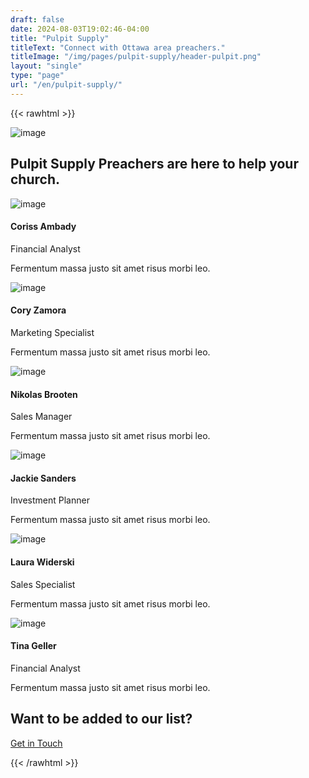 ```yaml
---
draft: false
date: 2024-08-03T19:02:46-04:00
title: "Pulpit Supply"
titleText: "Connect with Ottawa area preachers."
titleImage: "/img/pages/pulpit-supply/header-pulpit.png"
layout: "single"
type: "page"
url: "/en/pulpit-supply/"
---
```


{{< rawhtml >}}

<div class="container pt-20 xl:pt-28 lg:pt-28 md:pt-28 pb-16 xl:pb-20 lg:pb-20 md:pb-20">
  <div class="flex flex-wrap mx-[-15px] !mb-3">
    <div class="md:w-10/12 lg:w-10/12 xl:w-9/12 xxl:w-7/12 w-full flex-[0_0_auto] px-[15px] max-w-full !mx-auto !text-center">
      <img src="/img/icons/lineal/team.svg" class="svg-inject icon-svg icon-svg-md !w-[2.6rem] !h-[2.6rem] mb-4 m-[0_auto]" alt="image">
      <h2 class="text-[calc(1.305rem_+_0.66vw)] font-bold xl:text-[1.8rem] leading-[1.3] mb-3 xl:!px-[4.5rem] lg:!px-[4.5rem]">Pulpit Supply Preachers are here to help your church.</h2>
    </div>
    <!--/column -->
  </div>
  <!--/.row -->
  <div class="!relative">
    <div class="shape !rounded-[50%] !bg-[#fff8ee] rellax !w-[6rem] !h-[6rem] absolute z-[1]" data-rellax-speed="1" style="bottom: 0.5rem; right: -1.7rem;"></div>
    <div class="shape !rounded-[50%] bg-line red rellax !w-[6rem] !h-[6rem] absolute z-[1] opacity-50" data-rellax-speed="1" style="top: 0.5rem; left: -1.7rem;"></div>
    <div class="swiper-container dots-closer !mb-6" data-margin="0" data-dots="true" data-items-xxl="4" data-items-xl="3" data-items-lg="3" data-items-md="2" data-items-xs="1">
      <div class="swiper">
        <div class="swiper-wrapper">
          <div class="swiper-slide">
            <div class="item-inner">
              <div class="card">
                <div class="card-body p-[40px]">
                  <img class="rounded-[50%] !w-[5rem] mb-4" src="/img/avatars/te1.jpg" srcset="/img/avatars/te1@2x.jpg 2x" alt="image">
                  <h4 class="mb-1">Coriss Ambady</h4>
                  <div class="text-[0.65rem] mb-2 uppercase tracking-[0.02rem] font-bold text-[#aab0bc]">Financial Analyst</div>
                  <p class="!mb-2">Fermentum massa justo sit amet risus morbi leo.</p>
                  <nav class="nav social !mb-0">
                    <a class="m-[0_.7rem_0_0] text-[1rem] transition-all duration-[0.2s] ease-in-out translate-y-0 hover:translate-y-[-0.15rem]" href="#"><i class="uil uil-twitter before:content-['\ed59'] text-[1rem] text-[#5daed5]"></i></a>
                    <a class="m-[0_.7rem_0_0] text-[1rem] transition-all duration-[0.2s] ease-in-out translate-y-0 hover:translate-y-[-0.15rem]" href="#"><i class="uil uil-facebook-f before:content-['\eae2'] text-[1rem] text-[#4470cf]"></i></a>
                    <a class="m-[0_.7rem_0_0] text-[1rem] transition-all duration-[0.2s] ease-in-out translate-y-0 hover:translate-y-[-0.15rem]" href="#"><i class="uil uil-dribbble before:content-['\eaa2'] text-[1rem] text-[#e94d88]"></i></a>
                  </nav>
                  <!-- /.social -->
                </div>
                <!--/.card-body -->
              </div>
              <!-- /.card -->
            </div>
            <!-- /.item-inner -->
          </div>
          <!--/.swiper-slide -->
          <div class="swiper-slide">
            <div class="item-inner">
              <div class="card">
                <div class="card-body p-[40px]">
                  <img class="rounded-[50%] !w-[5rem] mb-4" src="/img/avatars/te2.jpg" srcset="/img/avatars/te2@2x.jpg 2x" alt="image">
                  <h4 class="mb-1">Cory Zamora</h4>
                  <div class="text-[0.65rem] mb-2 uppercase tracking-[0.02rem] font-bold text-[#aab0bc]">Marketing Specialist</div>
                  <p class="!mb-2">Fermentum massa justo sit amet risus morbi leo.</p>
                  <nav class="nav social !mb-0">
                    <a class="m-[0_.7rem_0_0] text-[1rem] transition-all duration-[0.2s] ease-in-out translate-y-0 hover:translate-y-[-0.15rem]" href="#"><i class="uil uil-twitter before:content-['\ed59'] text-[1rem] text-[#5daed5]"></i></a>
                    <a class="m-[0_.7rem_0_0] text-[1rem] transition-all duration-[0.2s] ease-in-out translate-y-0 hover:translate-y-[-0.15rem]" href="#"><i class="uil uil-facebook-f before:content-['\eae2'] text-[1rem] text-[#4470cf]"></i></a>
                    <a class="m-[0_.7rem_0_0] text-[1rem] transition-all duration-[0.2s] ease-in-out translate-y-0 hover:translate-y-[-0.15rem]" href="#"><i class="uil uil-dribbble before:content-['\eaa2'] text-[1rem] text-[#e94d88]"></i></a>
                  </nav>
                  <!-- /.social -->
                </div>
                <!--/.card-body -->
              </div>
              <!-- /.card -->
            </div>
            <!-- /.item-inner -->
          </div>
          <!--/.swiper-slide -->
          <div class="swiper-slide">
            <div class="item-inner">
              <div class="card">
                <div class="card-body p-[40px]">
                  <img class="rounded-[50%] !w-[5rem] mb-4" src="/img/avatars/te3.jpg" srcset="/img/avatars/te3@2x.jpg 2x" alt="image">
                  <h4 class="mb-1">Nikolas Brooten</h4>
                  <div class="text-[0.65rem] mb-2 uppercase tracking-[0.02rem] font-bold text-[#aab0bc]">Sales Manager</div>
                  <p class="!mb-2">Fermentum massa justo sit amet risus morbi leo.</p>
                  <nav class="nav social !mb-0">
                    <a class="m-[0_.7rem_0_0] text-[1rem] transition-all duration-[0.2s] ease-in-out translate-y-0 hover:translate-y-[-0.15rem]" href="#"><i class="uil uil-twitter before:content-['\ed59'] text-[1rem] text-[#5daed5]"></i></a>
                    <a class="m-[0_.7rem_0_0] text-[1rem] transition-all duration-[0.2s] ease-in-out translate-y-0 hover:translate-y-[-0.15rem]" href="#"><i class="uil uil-facebook-f before:content-['\eae2'] text-[1rem] text-[#4470cf]"></i></a>
                    <a class="m-[0_.7rem_0_0] text-[1rem] transition-all duration-[0.2s] ease-in-out translate-y-0 hover:translate-y-[-0.15rem]" href="#"><i class="uil uil-dribbble before:content-['\eaa2'] text-[1rem] text-[#e94d88]"></i></a>
                  </nav>
                  <!-- /.social -->
                </div>
                <!--/.card-body -->
              </div>
              <!-- /.card -->
            </div>
            <!-- /.item-inner -->
          </div>
          <!--/.swiper-slide -->
          <div class="swiper-slide">
            <div class="item-inner">
              <div class="card">
                <div class="card-body p-[40px]">
                  <img class="rounded-[50%] !w-[5rem] mb-4" src="/img/avatars/te4.jpg" srcset="/img/avatars/te4@2x.jpg 2x" alt="image">
                  <h4 class="mb-1">Jackie Sanders</h4>
                  <div class="text-[0.65rem] mb-2 uppercase tracking-[0.02rem] font-bold text-[#aab0bc]">Investment Planner</div>
                  <p class="!mb-2">Fermentum massa justo sit amet risus morbi leo.</p>
                  <nav class="nav social !mb-0">
                    <a class="m-[0_.7rem_0_0] text-[1rem] transition-all duration-[0.2s] ease-in-out translate-y-0 hover:translate-y-[-0.15rem]" href="#"><i class="uil uil-twitter before:content-['\ed59'] text-[1rem] text-[#5daed5]"></i></a>
                    <a class="m-[0_.7rem_0_0] text-[1rem] transition-all duration-[0.2s] ease-in-out translate-y-0 hover:translate-y-[-0.15rem]" href="#"><i class="uil uil-facebook-f before:content-['\eae2'] text-[1rem] text-[#4470cf]"></i></a>
                    <a class="m-[0_.7rem_0_0] text-[1rem] transition-all duration-[0.2s] ease-in-out translate-y-0 hover:translate-y-[-0.15rem]" href="#"><i class="uil uil-dribbble before:content-['\eaa2'] text-[1rem] text-[#e94d88]"></i></a>
                  </nav>
                  <!-- /.social -->
                </div>
                <!--/.card-body -->
              </div>
              <!-- /.card -->
            </div>
            <!-- /.item-inner -->
          </div>
          <!--/.swiper-slide -->
          <div class="swiper-slide">
            <div class="item-inner">
              <div class="card">
                <div class="card-body p-[40px]">
                  <img class="rounded-[50%] !w-[5rem] mb-4" src="/img/avatars/te5.jpg" srcset="/img/avatars/te5@2x.jpg 2x" alt="image">
                  <h4 class="mb-1">Laura Widerski</h4>
                  <div class="text-[0.65rem] mb-2 uppercase tracking-[0.02rem] font-bold text-[#aab0bc]">Sales Specialist</div>
                  <p class="!mb-2">Fermentum massa justo sit amet risus morbi leo.</p>
                  <nav class="nav social !mb-0">
                    <a class="m-[0_.7rem_0_0] text-[1rem] transition-all duration-[0.2s] ease-in-out translate-y-0 hover:translate-y-[-0.15rem]" href="#"><i class="uil uil-twitter before:content-['\ed59'] text-[1rem] text-[#5daed5]"></i></a>
                    <a class="m-[0_.7rem_0_0] text-[1rem] transition-all duration-[0.2s] ease-in-out translate-y-0 hover:translate-y-[-0.15rem]" href="#"><i class="uil uil-facebook-f before:content-['\eae2'] text-[1rem] text-[#4470cf]"></i></a>
                    <a class="m-[0_.7rem_0_0] text-[1rem] transition-all duration-[0.2s] ease-in-out translate-y-0 hover:translate-y-[-0.15rem]" href="#"><i class="uil uil-dribbble before:content-['\eaa2'] text-[1rem] text-[#e94d88]"></i></a>
                  </nav>
                  <!-- /.social -->
                </div>
                <!--/.card-body -->
              </div>
              <!-- /.card -->
            </div>
            <!-- /.item-inner -->
          </div>
          <!--/.swiper-slide -->
          <div class="swiper-slide">
            <div class="item-inner">
              <div class="card">
                <div class="card-body p-[40px]">
                  <img class="rounded-[50%] !w-[5rem] mb-4" src="/img/avatars/te6.jpg" srcset="/img/avatars/te6@2x.jpg 2x" alt="image">
                  <h4 class="mb-1">Tina Geller</h4>
                  <div class="text-[0.65rem] mb-2 uppercase tracking-[0.02rem] font-bold text-[#aab0bc]">Financial Analyst</div>
                  <p class="!mb-2">Fermentum massa justo sit amet risus morbi leo.</p>
                  <nav class="nav social !mb-0">
                    <a class="m-[0_.7rem_0_0] text-[1rem] transition-all duration-[0.2s] ease-in-out translate-y-0 hover:translate-y-[-0.15rem]" href="#"><i class="uil uil-twitter before:content-['\ed59'] text-[1rem] text-[#5daed5]"></i></a>
                    <a class="m-[0_.7rem_0_0] text-[1rem] transition-all duration-[0.2s] ease-in-out translate-y-0 hover:translate-y-[-0.15rem]" href="#"><i class="uil uil-facebook-f before:content-['\eae2'] text-[1rem] text-[#4470cf]"></i></a>
                    <a class="m-[0_.7rem_0_0] text-[1rem] transition-all duration-[0.2s] ease-in-out translate-y-0 hover:translate-y-[-0.15rem]" href="#"><i class="uil uil-dribbble before:content-['\eaa2'] text-[1rem] text-[#e94d88]"></i></a>
                  </nav>
                  <!-- /.social -->
                </div>
                <!--/.card-body -->
              </div>
              <!-- /.card -->
            </div>
            <!-- /.item-inner -->
          </div>
          <!--/.swiper-slide -->
        </div>
        <!--/.swiper-wrapper -->
      </div>
      <!-- /.swiper -->
    </div>
    <!-- /.swiper-container -->
  </div>
  <!-- /.relative -->
      <div class="flex flex-wrap mx-[-15px] !mt-[3rem]">
      <div class="lg:w-6/12 xl:w-5/12 w-full flex-[0_0_auto] px-[15px] max-w-full !mx-auto !text-center">
        <h2 class="text-[calc(1.265rem_+_0.18vw)] font-bold xl:text-[1.4rem] leading-[1.35] !mb-3">Want to be added to our list?</h2>
        <a href="info@ottawabaptist.ca" class="btn btn-primary text-white !bg-[#3f78e0] border-[#3f78e0] hover:text-white hover:bg-[#3f78e0] hover:border-[#3f78e0] focus:shadow-[rgba(92,140,229,1)] active:text-white active:bg-[#3f78e0] active:border-[#3f78e0] disabled:text-white disabled:bg-[#3f78e0] disabled:border-[#3f78e0] !rounded-[50rem] hover:translate-y-[-0.15rem] hover:shadow-[0_0.25rem_0.75rem_rgba(30,34,40,0.15)]">Get in Touch</a>
      </div>
      <!-- /column -->
    </div>

</div>

{{< /rawhtml >}}
